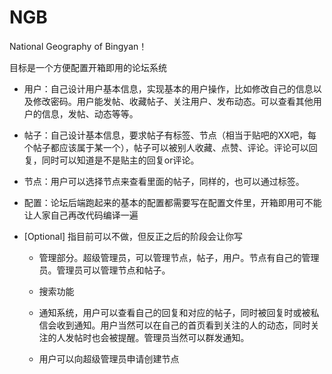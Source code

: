 # NGB

National Geography of Bingyan！

目标是一个方便配置开箱即用的论坛系统

- 用户：自己设计用户基本信息，实现基本的用户操作，比如修改自己的信息以及修改密码。用户能发帖、收藏帖子、关注用户、发布动态。可以查看其他用户的信息，发帖、动态等等。

- 帖子：自己设计基本信息，要求帖子有标签、节点（相当于贴吧的XX吧，每个帖子都应该属于某一个），帖子可以被别人收藏、点赞、评论。评论可以回复，同时可以知道是不是贴主的回复or评论。

- 节点：用户可以选择节点来查看里面的帖子，同样的，也可以通过标签。

- 配置：论坛后端跑起来的基本的配置都需要写在配置文件里，开箱即用可不能让人家自己再改代码编译一遍

- [Optional] 指目前可以不做，但反正之后的阶段会让你写

  - 管理部分。超级管理员，可以管理节点，帖子，用户。节点有自己的管理员。管理员可以管理节点和帖子。

  - 搜索功能

  - 通知系统，用户可以查看自己的回复和对应的帖子，同时被回复时或被私信会收到通知。用户当然可以在自己的首页看到关注的人的动态，同时关注的人发帖时也会被提醒。管理员当然可以群发通知。

  - 用户可以向超级管理员申请创建节点



